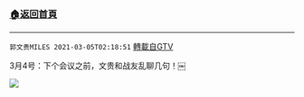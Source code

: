 ﻿###  [:house:返回首頁](https://github.com/ourhimalayas/txt)
---

`郭文贵MILES 2021-03-05T02:18:51` [轉載自GTV](https://gtv.org/web/#/UserInfo/5e596957357cc612d35a8044)

3月4号：下个会议之前，文贵和战友乱聊几句！￼

[![](https://filegroup.gtv.org/cdn-cgi/image/width=600/https://filegroup.gtv.org/group6/web/20210305/02/18/0/d83e0f6cf0c7448e8208ddedf4ce60ba.jpg)](https://filegroup.gtv.org/group6/web/20210305/02/18/0/b1a630d2e8157c3458e65c9557b73157.mp4)